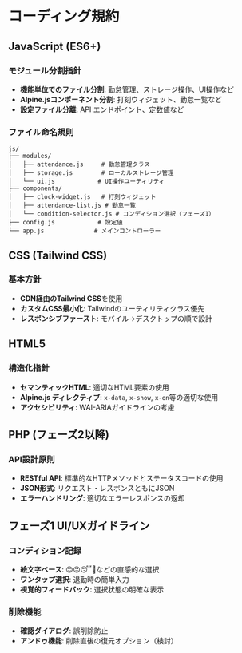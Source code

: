 # コーディング規約

## JavaScript (ES6+)

### モジュール分割指針

- **機能単位でのファイル分割**: 勤怠管理、ストレージ操作、UI操作など
- **Alpine.jsコンポーネント分割**: 打刻ウィジェット、勤怠一覧など
- **設定ファイル分離**: API エンドポイント、定数値など

### ファイル命名規則

```text
js/
├── modules/
│   ├── attendance.js     # 勤怠管理クラス
│   ├── storage.js        # ローカルストレージ管理
│   └── ui.js            # UI操作ユーティリティ
├── components/
│   ├── clock-widget.js   # 打刻ウィジェット
│   ├── attendance-list.js # 勤怠一覧
│   └── condition-selector.js # コンディション選択（フェーズ1）
├── config.js            # 設定値
└── app.js              # メインコントローラー
```

## CSS (Tailwind CSS)

### 基本方針

- **CDN経由のTailwind CSS**を使用
- **カスタムCSS最小化**: Tailwindのユーティリティクラス優先
- **レスポンシブファースト**: モバイル→デスクトップの順で設計

## HTML5

### 構造化指針

- **セマンティックHTML**: 適切なHTML要素の使用
- **Alpine.js ディレクティブ**: `x-data`, `x-show`, `x-on`等の適切な使用
- **アクセシビリティ**: WAI-ARIAガイドラインの考慮

## PHP (フェーズ2以降)

### API設計原則

- **RESTful API**: 標準的なHTTPメソッドとステータスコードの使用
- **JSON形式**: リクエスト・レスポンスともにJSON
- **エラーハンドリング**: 適切なエラーレスポンスの返却

## フェーズ1 UI/UXガイドライン

### コンディション記録

- **絵文字ベース**: 😊😐😴🤒などの直感的な選択
- **ワンタップ選択**: 退勤時の簡単入力
- **視覚的フィードバック**: 選択状態の明確な表示

### 削除機能

- **確認ダイアログ**: 誤削除防止
- **アンドゥ機能**: 削除直後の復元オプション（検討）
